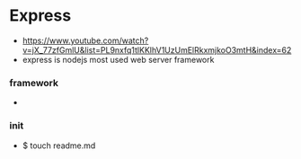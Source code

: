 # Express
- https://www.youtube.com/watch?v=jX_77zfGmlU&list=PL9nxfq1tlKKlhV1UzUmElRkxmjkoO3mtH&index=62
- express is nodejs most used web server framework

### framework
- 
### init
- $ touch readme.md